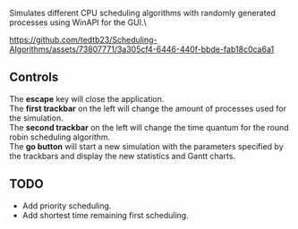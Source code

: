 Simulates different CPU scheduling algorithms with randomly generated processes using WinAPI for the GUI.\

https://github.com/tedtb23/Scheduling-Algorithms/assets/73807771/3a305cf4-6446-440f-bbde-fab18c0ca6a1

## Controls
The **escape** key will close the application.\
The **first trackbar** on the left will change the amount of processes used for the simulation.\
The **second trackbar** on the left will change the time quantum for the round robin scheduling algorithm.\
The **go button** will start a new simulation with the parameters specified by the trackbars and display the new statistics and Gantt charts.

## TODO
* Add priority scheduling.
* Add shortest time remaining first scheduling.
